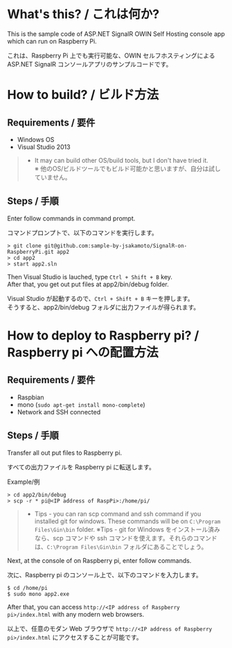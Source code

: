 What's this? / これは何か?
======================

This is  the sample code of ASP.NET SignalR OWIN Self Hosting console app which can run on Raspberry Pi.

これは、Raspberry Pi 上でも実行可能な、OWIN セルフホスティングによる ASP.NET SignalR コンソールアプリのサンプルコードです。

How to build? / ビルド方法
===========================

Requirements / 要件
---------------------
- Windows OS
- Visual Studio 2013

> * It may can build other OS/build tools, but I don't have tried it.  
> ※ 他のOS/ビルドツールでもビルド可能かと思いますが、自分は試していません。

Steps / 手順
----------------

Enter follow commands in command prompt.

コマンドプロンプトで、以下のコマンドを実行します。

```
> git clone git@github.com:sample-by-jsakamoto/SignalR-on-RaspberryPi.git app2
> cd app2
> start app2.sln
```

Then Visual Studio is lauched, type ```Ctrl + Shift + B``` key.  
After that, you get out put files at app2/bin/debug folder.

Visual Studio が起動するので、```Ctrl + Shift + B``` キーを押します。  
そうすると、app2/bin/debug フォルダに出力ファイルが得られます。

How to deploy to Raspberry pi? / Raspberry pi への配置方法
===========================

Requirements / 要件
---------------------
- Raspbian
- mono (```sudo apt-get install mono-complete```)
- Network and SSH connected

Steps / 手順
----------------
Transfer all out put files to Raspberry pi.

すべての出力ファイルを Raspberry pi に転送します。

Example/例
```
> cd app2/bin/debug
> scp -r * pi@<IP address of RaspPi>:/home/pi/
```

> * Tips - you can ran scp command and ssh command if you installed git for windows. These commands will be on ```C:\Program Files\Gin\bin``` folder.
> ※Tips - git for Windows をインストール済みなら、scp コマンドや ssh コマンドを使えます。それらのコマンドは、```C:\Program Files\Gin\bin``` フォルダにあることでしょう。

Next, at the console of on Raspberry pi, enter follow commands.

次に、Raspberry pi のコンソール上で、以下のコマンドを入力します。

```
$ cd /home/pi
$ sudo mono app2.exe
```

After that, you can access ```http://<IP address of Raspberry pi>/index.html``` with any modern web browsers.

以上で、任意のモダン Web ブラウザで ```http://<IP address of Raspberry pi>/index.html``` にアクセスすることが可能です。

